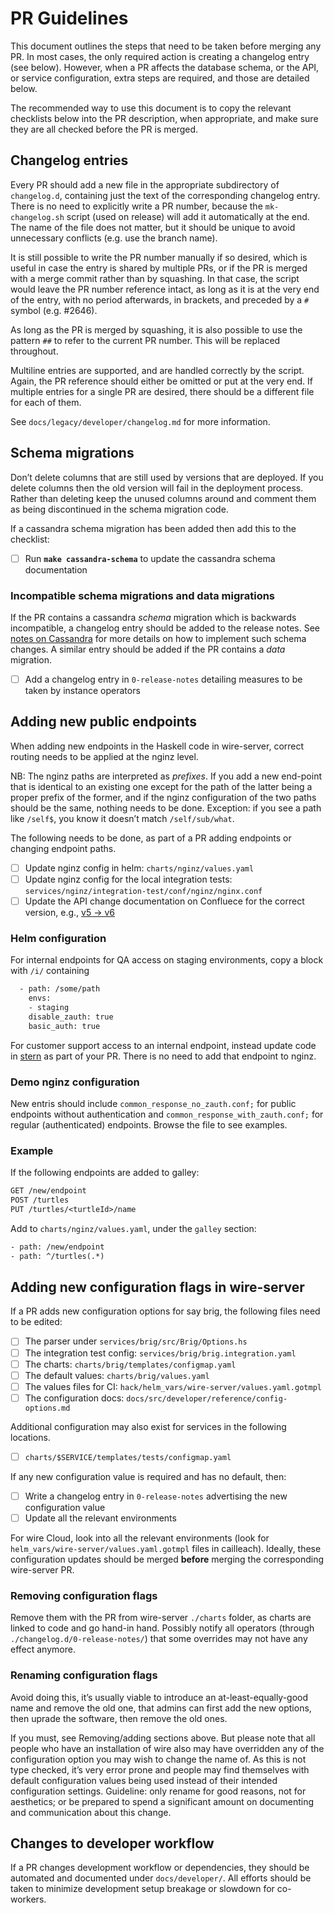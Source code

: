 # PR Guidelines

This document outlines the steps that need to be taken before merging any PR. In most cases, the only required action is creating a changelog entry (see below). However, when a PR affects the database schema, or the API, or service configuration, extra steps are required, and those are detailed below.

The recommended way to use this document is to copy the relevant checklists below into the PR description, when appropriate, and make sure they are all checked before the PR is merged.

## Changelog entries

Every PR should add a new file in the appropriate subdirectory of `changelog.d`, containing just the text of the corresponding changelog entry. There is no need to explicitly write a PR number, because the `mk-changelog.sh` script (used on release) will add it automatically at the end. The name of the file does not matter, but it should be unique to avoid unnecessary conflicts (e.g. use the branch name).

It is still possible to write the PR number manually if so desired, which is useful in case the entry is shared by multiple PRs, or if the PR is merged with a merge commit rather than by squashing. In that case, the script would leave the PR number reference intact, as long as it is at the very end of the entry, with no period afterwards, in brackets, and preceded by a `#` symbol (e.g. #2646).

As long as the PR is merged by squashing, it is also possible to use the pattern `##` to refer to the current PR number. This will be replaced throughout.

Multiline entries are supported, and are handled correctly by the script. Again, the PR reference should either be omitted or put at the very end. If multiple entries for a single PR are desired, there should be a different file for each of them.

See `docs/legacy/developer/changelog.md` for more information.

## Schema migrations

Don’t delete columns that are still used by versions that are deployed. If you delete columns then the old version will fail in the deployment process. Rather than deleting keep the unused columns around and comment them as being discontinued in the schema migration code.

If a cassandra schema migration has been added then add this to the checklist:

- [ ] Run **`make cassandra-schema`** to update the cassandra schema documentation

### Incompatible schema migrations and data migrations

If the PR contains a cassandra *schema* migration which is backwards incompatible, a changelog entry should be added to the release notes. See [notes on Cassandra](https://github.com/wireapp/wire-server/blob/develop/docs/developer/cassandra-interaction.md#cassandra-schema-migrations) for more details on how to implement such schema changes. A similar entry should be added if the PR contains a *data* migration.

- [ ] Add a changelog entry in `0-release-notes` detailing measures to be taken by instance operators

## Adding new public endpoints

When adding new endpoints in the Haskell code in wire-server, correct routing needs to be applied at the nginz level.

NB: The nginz paths are interpreted as *prefixes*.  If you add a new end-point that is identical to an existing one except for the path of the latter being a proper prefix of the former, and if the nginz configuration of the two paths should be the same, nothing needs to be done.  Exception: if you see a path like `/self$`, you know it doesn’t match `/self/sub/what`.

The following needs to be done, as part of a PR adding endpoints or changing endpoint paths.

- [ ] Update nginz config in helm: `charts/nginz/values.yaml`
- [ ] Update nginz config for the local integration tests: `services/nginz/integration-test/conf/nginz/nginx.conf`
- [ ] Update the API change documentation on Confluece for the correct version, e.g., [v5 -> v6](https://wearezeta.atlassian.net/wiki/spaces/ENGINEERIN/pages/1035632650/API+changes+v5+v6)

### Helm configuration

For internal endpoints for QA access on staging environments, copy a block with `/i/` containing

```default
  - path: /some/path
    envs:
    - staging
    disable_zauth: true
    basic_auth: true
```

For customer support access to an internal endpoint, instead update code in [stern](https://github.com/wireapp/wire-server/tree/develop/tools/stern) as part of your PR. There is no need to add that endpoint to nginz.

### Demo nginz configuration

New entris should include `common_response_no_zauth.conf;` for public endpoints without authentication and `common_response_with_zauth.conf;` for regular (authenticated) endpoints. Browse the file to see examples.

### Example

If the following endpoints are added to galley:

```default
GET /new/endpoint
POST /turtles
PUT /turtles/<turtleId>/name
```

Add to `charts/nginz/values.yaml`, under the `galley` section:

```default
- path: /new/endpoint
- path: ^/turtles(.*)
```

## Adding new configuration flags in wire-server

If a PR adds new configuration options for say brig, the following files need to be edited:

* [ ] The parser under `services/brig/src/Brig/Options.hs`
* [ ] The integration test config: `services/brig/brig.integration.yaml`
* [ ] The charts: `charts/brig/templates/configmap.yaml`
* [ ] The default values: `charts/brig/values.yaml`
* [ ] The values files for CI: `hack/helm_vars/wire-server/values.yaml.gotmpl`
* [ ] The configuration docs: `docs/src/developer/reference/config-options.md`

Additional configuration may also exist for services in the following locations.

* [ ] `charts/$SERVICE/templates/tests/configmap.yaml`

If any new configuration value is required and has no default, then:

* [ ] Write a changelog entry in `0-release-notes` advertising the new configuration value
* [ ] Update all the relevant environments

For wire Cloud, look into all the relevant environments (look for `helm_vars/wire-server/values.yaml.gotmpl` files in cailleach). Ideally, these configuration updates should be merged **before** merging the corresponding wire-server PR.

### Removing configuration flags

Remove them with the PR from wire-server `./charts` folder, as charts are linked to code and go hand-in hand. Possibly notify all operators (through `./changelog.d/0-release-notes/`) that some overrides may not have any effect anymore.

### Renaming configuration flags

Avoid doing this, it’s usually viable to introduce an at-least-equally-good name and remove the old one, that admins can first add the new options, then uprade the software, then remove the old ones.

If you must, see Removing/adding sections above. But please note that all people who have an installation of wire also may have overridden any of the configuration option you may wish to change the name of. As this is not type checked, it’s very error prone and people may find themselves with default configuration values being used instead of their intended configuration settings. Guideline: only rename for good reasons, not for aesthetics; or be prepared to spend a significant amount on documenting and communication about this change.

## Changes to developer workflow

If a PR changes development workflow or dependencies, they should be automated and documented under `docs/developer/`. All efforts should be taken to minimize development setup breakage or slowdown for co-workers.
